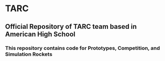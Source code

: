 # TARC
## Official Repository of TARC team based in American High School
### This repository contains code for Prototypes, Competition, and Simulation Rockets
